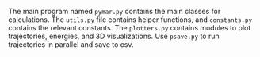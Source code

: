 The main program named `pymar.py` contains the main classes for calculations. The `utils.py` file contains helper functions, and `constants.py` contains the relevant constants. The `plotters.py` contains modules to plot trajectories, energies, and 3D visualizations. Use `psave.py` to run trajectories in parallel and save to csv.  
